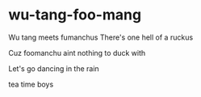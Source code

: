 # wu-tang-foo-mang
Wu tang meets fumanchus
 There's one hell of a ruckus

Cuz foomanchu aint nothing to duck with

Let's go dancing in the rain

tea time boys

